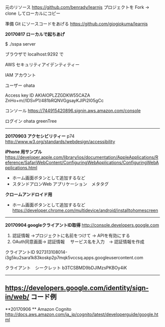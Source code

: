 元のリソース
https://github.com/benrady/learnjs
プロジェクトを Fork  -> clone してローカルにコピー

準備
Git にソースコードをあげる
https://github.com/giogiokuma/learnjs



**20170817 ローカルで起ちあげ**

$ ./sspa server 

ブラウザで localhost:9292 で

AWS セキュリティアイデンティティー

IAM  アカウント

ユーザー
ohata


Access key ID
AKIAIOPLZZGDKW55CAZA
ZnHo+m//lDSvP1/481bRQNVGgsayKJIPi2I05gCc


コンソール
https://744915420896.signin.aws.amazon.com/console

ログイン 
ohata
greenTree



-----------
**20170903  アクセシビリティー**
p74 
http://www.w3.org/standards/webdesign/accessibility



**iPhone 用サンプル**
https://developer.apple.com/library/ios/documentation/AppleApplications/Reference/SafariWebContent/ConfiguringWebApplications/ConfiguringWebApplications.html

-  ホーム画面ボタンとして追加するなど
- スタンドアロンWeb アプリケーション　メタタグ
<meta name="apple-mobile-web-app-capable" content="yes">

**クロームアンドロイド用**
-  ホーム画面ボタンとして追加するなど
https://developer.chrome.com/multidevice/android/installtohomescreen


-----------
**20170904 googleクライアントID取得**
http://console.developers.google.com
1. 認証情報 ->プロジェクトに名前をつけて -> APIを有効にする
2. OAuth同意画面->  認証情報　 サービス名を入力　-> 認証情報を作成

クライアントID
927313108014-i3g5ku2sara1k83koskp2p7mqk5vccsq.apps.googleusercontent.com


クライアント　シークレット
b3TCSBMD9bDJlMzsPKBOy4iK

-----------
https://developers.google.com/identity/sign-in/web/
コード例
-----------

**20170906 **
Amazon Cognito 
http://docs.aws.amazon.com/ja_jp/cognito/latest/developerguide/google.html

